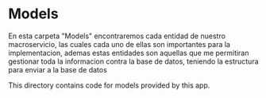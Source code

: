 # Models
En esta carpeta "Models" encontraremos cada entidad de nuestro macroservicio, las cuales cada uno de ellas son importantes para la implementacion, ademas estas entidades son aquellas que me permitiran gestionar toda la informacion contra la base de datos, teniendo la estructura para enviar a la base de datos

This directory contains code for models provided by this app.
